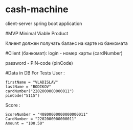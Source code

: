 # cash-machine
client-server spring boot application

#MVP
Minimal Viable Product

Клиент должен получать баланс на карте из банкомата

#Client (банкомат):
login - номер карты (cardNumber)

password - PIN-code (pinCode)

#Data in DB For Tests
User :

    firstName = "VLADISLAV"
    lastName = "BODIKOV"
    cardNumber("2202000000000011")
    pinCode("5115")
Score :

    ScoreNumber = "40800000000000000011"
    CardNumber = "2202000000000011"
    Amount = "100.50"


